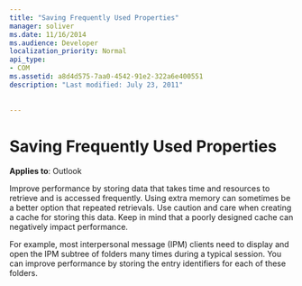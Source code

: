 ```yaml
---
title: "Saving Frequently Used Properties"
manager: soliver
ms.date: 11/16/2014
ms.audience: Developer
localization_priority: Normal
api_type:
- COM
ms.assetid: a8d4d575-7aa0-4542-91e2-322a6e400551
description: "Last modified: July 23, 2011"
 
 
---
```


# Saving Frequently Used Properties

  
  
**Applies to**: Outlook 
  
Improve performance by storing data that takes time and resources to retrieve and is accessed frequently. Using extra memory can sometimes be a better option that repeated retrievals. Use caution and care when creating a cache for storing this data. Keep in mind that a poorly designed cache can negatively impact performance.
  
For example, most interpersonal message (IPM) clients need to display and open the IPM subtree of folders many times during a typical session. You can improve performance by storing the entry identifiers for each of these folders. 
  


